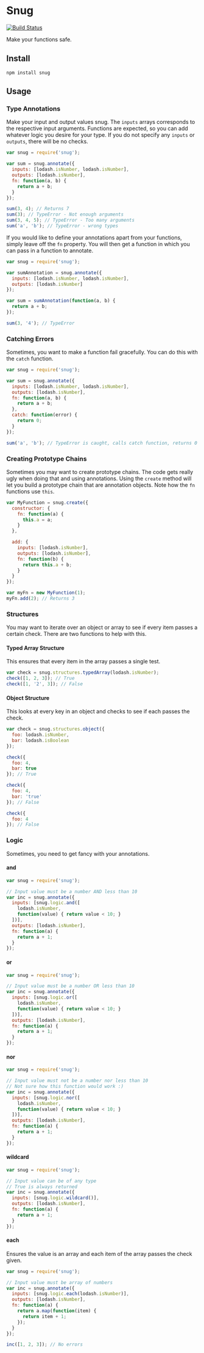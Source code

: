 # Snug

[![Build Status](https://travis-ci.org/smizell/snug.svg?branch=master)](https://travis-ci.org/smizell/snug)

Make your functions safe.

## Install

```shell
npm install snug
```

## Usage

### Type Annotations

Make your input and output values snug. The `inputs` arrays corresponds to the respective input arguments. Functions are expected, so you can add whatever logic you desire for your type. If you do not specify any `inputs` or `outputs`, there will be no checks.

```js
var snug = require('snug');

var sum = snug.annotate({
  inputs: [lodash.isNumber, lodash.isNumber],
  outputs: [lodash.isNumber],
  fn: function(a, b) {
    return a + b;
  }
});

sum(3, 4); // Returns 7
sum(3); // TypeError - Not enough arguments
sum(3, 4, 5); // TypeError - Too many arguments
sum('a', 'b'); // TypeError - wrong types
```

If you would like to define your annotations apart from your functions, simply leave off the `fn` property. You will then get a function in which you can pass in a function to annotate.

```js
var snug = require('snug');

var sumAnnotation = snug.annotate({
  inputs: [lodash.isNumber, lodash.isNumber],
  outputs: [lodash.isNumber]
});

var sum = sumAnnotation(function(a, b) {
  return a + b;
});

sum(3, '4'); // TypeError
```

### Catching Errors

Sometimes, you want to make a function fail gracefully. You can do this with the `catch` function.

```js
var snug = require('snug');

var sum = snug.annotate({
  inputs: [lodash.isNumber, lodash.isNumber],
  outputs: [lodash.isNumber],
  fn: function(a, b) {
    return a + b;
  },
  catch: function(error) {
    return 0;
  }
});

sum('a', 'b'); // TypeError is caught, calls catch function, returns 0
```

### Creating Prototype Chains

Sometimes you may want to create prototype chains. The code gets really ugly when doing that and using annotations. Using the `create` method will let you build a prototype chain that are annotation objects. Note how the `fn` functions use `this`.

```js
var MyFunction = snug.create({
  constructor: {
    fn: function(a) {
      this.a = a;
    }
  },

  add: {
    inputs: [lodash.isNumber],
    outputs: [lodash.isNumber],
    fn: function(b) {
      return this.a + b;
    }
  }
});

var myFn = new MyFunction(1);
myFn.add(2); // Returns 3
```

### Structures

You may want to iterate over an object or array to see if every item passes a certain check. There are two functions to help with this.

#### Typed Array Structure

This ensures that every item in the array passes a single test.

```js
var check = snug.structures.typedArray(lodash.isNumber);
check([1, 2, 3]); // True
check([1, '2', 3]); // False
```

#### Object Structure

This looks at every key in an object and checks to see if each passes the check.

```js
var check = snug.structures.object({
  foo: lodash.isNumber,
  bar: lodash.isBoolean
});

check({
  foo: 4,
  bar: true
}); // True

check({
  foo: 4,
  bar: 'true'
}); // False

check({
  foo: 4
}); // False
```

### Logic

Sometimes, you need to get fancy with your annotations.

#### and

```js
var snug = require('snug');

// Input value must be a number AND less than 10
var inc = snug.annotate({
  inputs: [snug.logic.and([
    lodash.isNumber,
    function(value) { return value < 10; }
  ])],
  outputs: [lodash.isNumber],
  fn: function(a) {
    return a + 1;
  }
});
```

#### or

```js
var snug = require('snug');

// Input value must be a number OR less than 10
var inc = snug.annotate({
  inputs: [snug.logic.or([
    lodash.isNumber,
    function(value) { return value < 10; }
  ])],
  outputs: [lodash.isNumber],
  fn: function(a) {
    return a + 1;
  }
});
```

#### nor

```js
var snug = require('snug');

// Input value must not be a number nor less than 10
// Not sure how this function would work :)
var inc = snug.annotate({
  inputs: [snug.logic.nor([
    lodash.isNumber,
    function(value) { return value < 10; }
  ])],
  outputs: [lodash.isNumber],
  fn: function(a) {
    return a + 1;
  }
});
```

#### wildcard

```js
var snug = require('snug');

// Input value can be of any type
// True is always returned
var inc = snug.annotate({
  inputs: [snug.logic.wildcard()],
  outputs: [lodash.isNumber],
  fn: function(a) {
    return a + 1;
  }
});
```

#### each

Ensures the value is an array and each item of the array passes the check given.

```js
var snug = require('snug');

// Input value must be array of numbers
var inc = snug.annotate({
  inputs: [snug.logic.each(lodash.isNumber)],
  outputs: [lodash.isNumber],
  fn: function(a) {
    return a.map(function(item) {
      return item + 1;
    });
  }
});

inc([1, 2, 3]); // No errors
```
